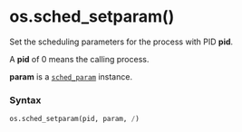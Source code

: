 # os.sched_setparam()

Set the scheduling parameters for the process with PID **pid**.

A **pid** of 0 means the calling process.

**param** is a [`sched_param`](/modules/os/sched_param.md) instance.

### Syntax

```python
os.sched_setparam(pid, param, /)
```